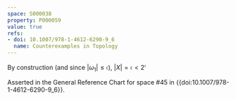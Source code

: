 ```yaml
---
space: S000038
property: P000059
value: true
refs:
- doi: 10.1007/978-1-4612-6290-9_6
  name: Counterexamples in Topology
---
```


By construction (and since $|\omega_1| \leq \mathfrak{c}$), $|X| = \mathfrak{c} < 2^\mathfrak{c}$

Asserted in the General Reference Chart for space #45 in
{{doi:10.1007/978-1-4612-6290-9_6}}.
